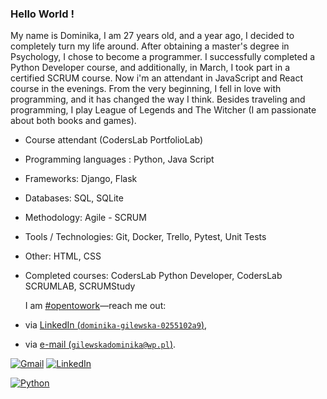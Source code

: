 ### Hello World !
My name is Dominika, I am 27 years old, and a year ago, I decided to completely turn my life around. 
After obtaining a master's degree in Psychology, I chose to become a programmer. I successfully 
completed a Python Developer course, and additionally, in March, I took part in a certified SCRUM 
course. Now i'm an attendant in JavaScript and React course in the evenings.  From the very beginning, I fell 
in love with programming, and it has changed the way I think. Besides traveling and programming, I play 
League of Legends and The Witcher (I am passionate about both books and games). 
- Course attendant (CodersLab PortfolioLab)
- Programming languages : Python, Java Script
- Frameworks: Django, Flask
- Databases: SQL, SQLite
- Methodology: Agile - SCRUM
- Tools / Technologies: Git, Docker, Trello, Pytest, Unit Tests
- Other: HTML, CSS
- Completed courses: CodersLab Python Developer, CodersLab SCRUMLAB, SCRUMStudy
  
  I am [#opentowork](https://www.linkedin.com/in/dominika-gilewska-0255102a9/)—reach me out:
- via [LinkedIn (`dominika-gilewska-0255102a9`)](https://www.linkedin.com/in/dominika-gilewska-0255102a9/),
- via [e-mail (`gilewskadominika@wp.pl`)](mailto:gilewskadominika@wp.pl).


[![Gmail](https://img.shields.io/badge/gilewskadominika@wp.pl-D14836?logo=gmail&logoColor=white)](mailto:gilewskadominika@wp.pl)
[![LinkedIn](https://img.shields.io/badge/in%2Fgilewskadominika-0255102a9-%230077B5.svg?logo=linkedin&logoColor=white)](https://www.linkedin.com/in/dominika-gilewska-0255102a9/)



[![Python](https://img.shields.io/badge/Python-3776AB?style=for-the-badge&logo=python&logoColor=yellow)](https://shields.io/)
